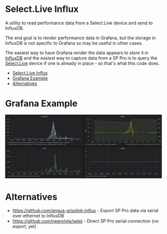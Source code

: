 # Select.Live Influx

A utility to read performance data from a Select.Live device and send to InfluxDB.

The end goal is to render performance data in Grafana, but the storage in InfluxDB is not specific to Grafana so may be useful in other cases.

The easiest way to have Grafana render the data appears to store it in [InfluxDB](https://www.influxdata.com/) and the easiest way to capture data from a SP Pro is to query the [Select.Live](http://www.selectronic.com.au/monitoring/) device if one is already in place - so that's what this code does.

<!-- TOC -->

- [Select.Live Influx](#selectlive-influx)
- [Grafana Example](#grafana-example)
- [Alternatives](#alternatives)

<!-- /TOC -->

# Grafana Example

![Grafana Example Screen Shot](images/example-grafana.png)

# Alternatives

 * <https://github.com/angus-g/splink-influx> - Export SP Pro data via serial over ethernet to InfluxDB
 * <https://github.com/neerolyte/selpi> - Direct SP Pro serial connection (no export, yet)